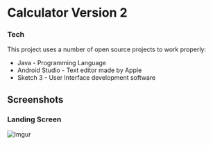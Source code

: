 # Calculator Version 2 
### Tech

This project uses a number of open source projects to work properly:

* Java - Programming Language 
* Android Studio - Text editor made by Apple
* Sketch 3 - User Interface development software
 

## Screenshots 
### Landing Screen
![Imgur](https://i.imgur.com/YolaO5S.png)














